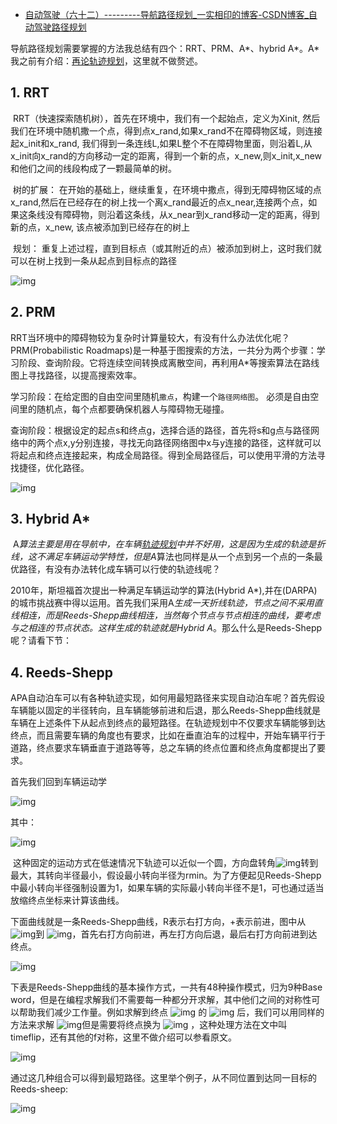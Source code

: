 - [自动驾驶（六十二）---------导航路径规划_一实相印的博客-CSDN博客_自动驾驶路径规划](https://blog.csdn.net/zhouyy858/article/details/103830436)

导航路径规划需要掌握的方法我总结有四个：RRT、PRM、A*、hybrid A*。A*我之前有介绍：[再论轨迹规划](https://blog.csdn.net/zhouyy858/article/details/98958229)，这里就不做赘述。

## **1. RRT**

​    RRT（快速探索随机树），首先在环境中，我们有一个起始点，定义为Xinit, 然后我们在环境中随机撒一个点，得到点x_rand,如果x_rand不在障碍物区域，则连接起x_init和x_rand, 我们得到一条连线L,如果L整个不在障碍物里面，则沿着L,从x_init向x_rand的方向移动一定的距离，得到一个新的点，x_new,则x_init,x_new和他们之间的线段构成了一颗最简单的树。

​    树的扩展： 在开始的基础上，继续重复，在环境中撒点，得到无障碍物区域的点x_rand,然后在已经存在的树上找一个离x_rand最近的点x_near,连接两个点，如果这条线没有障碍物，则沿着这条线，从x_near到x_rand移动一定的距离，得到新的点，x_new, 该点被添加到已经存在的树上

​    规划： 重复上述过程，直到目标点（或其附近的点）被添加到树上，这时我们就可以在树上找到一条从起点到目标点的路径

![img](https://img-blog.csdn.net/20180602112724305)

## **2. PRM**

   RRT当环境中的障碍物较为复杂时计算量较大，有没有什么办法优化呢？PRM(Probabilistic Roadmaps)是一种基于图搜索的方法，一共分为两个步骤：学习阶段、查询阶段。它将连续空间转换成离散空间，再利用A*等搜索算法在路线图上寻找路径，以提高搜索效率。

   学习阶段：在给定图的自由空间里随机`撒点`，构建一个`路径网络图`。 必须是自由空间里的随机点，每个点都要确保机器人与障碍物无碰撞。

   查询阶段：根据设定的起点s和终点g，选择合适的路径，首先将s和g点与路径网络中的两个点x,y分别连接，寻找无向路径网络图中x与y连接的路径，这样就可以将起点和终点连接起来，构成全局路径。得到全局路径后，可以使用平滑的方法寻找捷径，优化路径。

![img](https://imgconvert.csdnimg.cn/aHR0cDovL2ltYWdlczIwMTUuY25ibG9ncy5jb20vYmxvZy84OTA5NjYvMjAxNzAxLzg5MDk2Ni0yMDE3MDExOTExMTI0MjM5MC0xMTU5ODcxOTUuanBn?x-oss-process=image/format,png)

## **3. Hybrid A\***

​    A*算法主要是用在导航中，在车辆[轨迹规划](https://so.csdn.net/so/search?q=轨迹规划&spm=1001.2101.3001.7020)中并不好用，这是因为生成的轨迹是折线，这不满足车辆运动学特性，但是A*算法也同样是从一个点到另一个点的一条最优路径，有没有办法转化成车辆可以行使的轨迹线呢？

   2010年，斯坦福首次提出一种满足车辆运动学的算法(Hybrid A*),并在(DARPA)的城市挑战赛中得以运用。首先我们采用A*生成一天折线轨迹，节点之间不采用直线相连，而是Reeds-Shepp曲线相连，当然每个节点与节点相连的曲线，要考虑与之相连的节点状态。这样生成的轨迹就是Hybrid A*。那么什么是Reeds-Shepp呢？请看下节：

## **4. Reeds-Shepp**

   APA自动泊车可以有各种轨迹实现，如何用最短路径来实现自动泊车呢？首先假设车辆能以固定的半径转向，且车辆能够前进和后退，那么Reeds-Shepp曲线就是车辆在上述条件下从起点到终点的最短路径。在轨迹规划中不仅要求车辆能够到达终点，而且需要车辆的角度也有要求，比如在垂直泊车的过程中，开始车辆平行于道路，终点要求车辆垂直于道路等等，总之车辆的终点位置和终点角度都提出了要求。

   首先我们回到车辆运动学

![img](https://imgconvert.csdnimg.cn/aHR0cHM6Ly9waWMxLnpoaW1nLmNvbS84MC92Mi1jMzg4NjA1NDVlMTM2OTJkM2FhZmQyNWY0ZTdkNjY2Y19oZC5qcGc?x-oss-process=image/format,png)      

其中：

![img](https://img-blog.csdnimg.cn/20200104174146624.png)

​    这种固定的运动方式在低速情况下轨迹可以近似一个圆，方向盘转角![img](https://img-blog.csdnimg.cn/20200104174355975.png)转到最大，其转向半径最小，假设最小转向半径为rmin。为了方便起见Reeds-Shepp中最小转向半径强制设置为1，如果车辆的实际最小转向半径不是1，可也通过适当放缩终点坐标来计算该曲线。

   下面曲线就是一条Reeds-Shepp曲线，R表示右打方向，+表示前进，图中从![img](https://img-blog.csdnimg.cn/20200104174513786.png)到 ![img](https://img-blog.csdnimg.cn/20200104174532702.png)，首先右打方向前进，再左打方向后退，最后右打方向前进到达终点。

![img](https://img-blog.csdnimg.cn/20200104174548513.png?x-oss-process=image/watermark,type_ZmFuZ3poZW5naGVpdGk,shadow_10,text_aHR0cHM6Ly9ibG9nLmNzZG4ubmV0L3pob3V5eTg1OA==,size_16,color_FFFFFF,t_70)

   下表是Reeds-Shepp曲线的基本操作方式，一共有48种操作模式，归为9种Base word，但是在编程求解我们不需要每一种都分开求解，其中他们之间的对称性可以帮助我们减少工作量。例如求解到终点 ![img](https://img-blog.csdnimg.cn/20200104174740495.png) 的 ![img](https://img-blog.csdnimg.cn/20200104174753302.png) 后，我们可以用同样的方法来求解 ![img](https://img-blog.csdnimg.cn/20200104174802921.png)但是需要将终点换为 ![img](https://img-blog.csdnimg.cn/20200104174813435.png) ，这种处理方法在文中叫timeflip，还有其他的f对称，这里不做介绍可以参看原文。

![img](https://img-blog.csdnimg.cn/20200104174825863.png?x-oss-process=image/watermark,type_ZmFuZ3poZW5naGVpdGk,shadow_10,text_aHR0cHM6Ly9ibG9nLmNzZG4ubmV0L3pob3V5eTg1OA==,size_16,color_FFFFFF,t_70)

   通过这几种组合可以得到最短路径。这里举个例子，从不同位置到达同一目标的Reeds-sheep:

![img](https://img-blog.csdnimg.cn/20190709033225831.gif)
